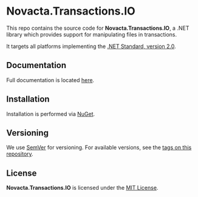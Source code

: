 # Novacta.Transactions.IO

This repo contains the source code for **Novacta.Transactions.IO**, a .NET library which 
provides support for manipulating files in transactions.

It targets all platforms implementing the 
[.NET Standard, version 2.0](https://github.com/dotnet/standard/blob/master/docs/versions/netstandard2.0.md).

## Documentation

Full documentation is located [here](http://novacta.github.io/transactions-io/).

## Installation

Installation is performed via [NuGet](https://www.nuget.org/packages?q=Novacta.Transactions.IO).

## Versioning
We use [SemVer](http://semver.org/) for versioning. 
For available versions, see the [tags on this repository](https://github.com/novacta/transactions-io/tags). 

## License

**Novacta.Transactions.IO** is licensed under the [MIT License](http://novacta.github.io/transactions-io/html/3f99838f-33f0-4d69-8557-63a0d4b4f2ce.htm). 